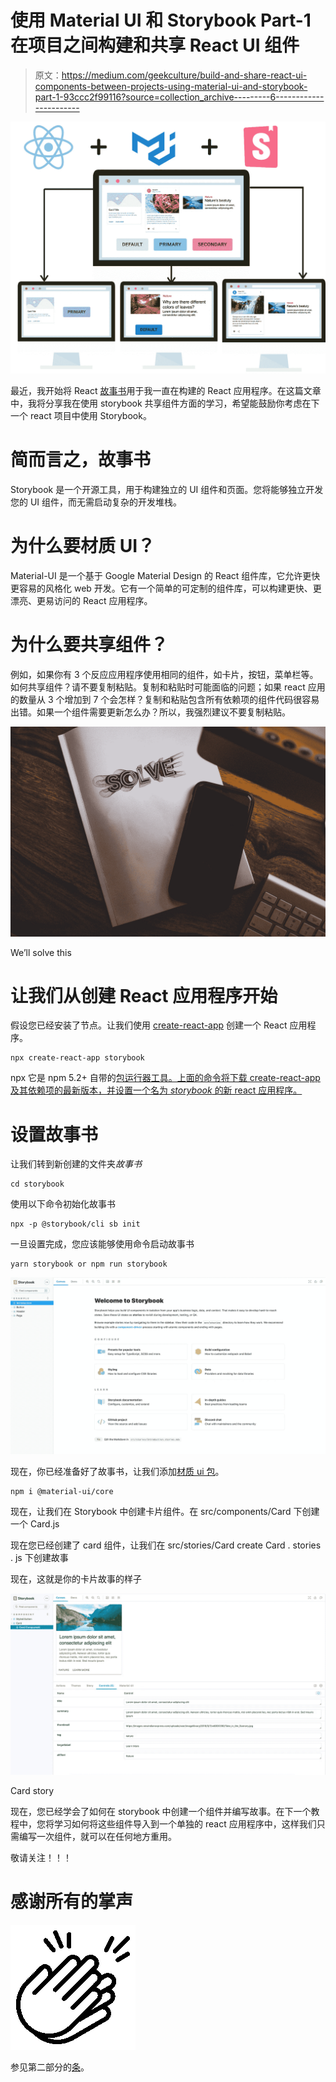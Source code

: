 # 使用 Material UI 和 Storybook Part-1 在项目之间构建和共享 React UI 组件

> 原文：<https://medium.com/geekculture/build-and-share-react-ui-components-between-projects-using-material-ui-and-storybook-part-1-93ccc2f99116?source=collection_archive---------6----------------------->

![](img/a0eeb640fa6f8e35ade80d4f986d923b.png)

最近，我开始将 React [故事书](https://storybook.js.org/)用于我一直在构建的 React 应用程序。在这篇文章中，我将分享我在使用 storybook 共享组件方面的学习，希望能鼓励你考虑在下一个 react 项目中使用 Storybook。

# 简而言之，故事书

Storybook 是一个开源工具，用于构建独立的 UI 组件和页面。您将能够独立开发您的 UI 组件，而无需启动复杂的开发堆栈。

# 为什么要材质 UI？

Material-UI 是一个基于 Google Material Design 的 React 组件库，它允许更快更容易的风格化 web 开发。它有一个简单的可定制的组件库，可以构建更快、更漂亮、更易访问的 React 应用程序。

# 为什么要共享组件？

例如，如果你有 3 个反应应用程序使用相同的组件，如卡片，按钮，菜单栏等。如何共享组件？请不要复制粘贴。复制和粘贴时可能面临的问题；如果 react 应用的数量从 3 个增加到 7 个会怎样？复制和粘贴包含所有依赖项的组件代码很容易出错。如果一个组件需要更新怎么办？所以，我强烈建议不要复制粘贴。

![](img/c23e98906455bb0e5f97cf0f38f78dfd.png)

We’ll solve this

# 让我们从创建 React 应用程序开始

假设您已经安装了节点。让我们使用 [create-react-app](https://reactjs.org/docs/create-a-new-react-app.html) 创建一个 React 应用程序。

```
npx create-react-app storybook
```

npx 它是 npm 5.2+ 自带的[包运行器工具。上面的命令将下载 create-react-app 及其依赖项的最新版本，并设置一个名为 *storybook* 的新 react 应用程序。](/@maybekatz/introducing-npx-an-npm-package-runner-55f7d4bd282b)

# 设置故事书

让我们转到新创建的文件夹*故事书*

```
cd storybook
```

使用以下命令初始化故事书

```
npx -p @storybook/cli sb init
```

一旦设置完成，您应该能够使用命令启动故事书

```
yarn storybook or npm run storybook
```

![](img/e36a7e693c40151adbf61d48db9f2a31.png)

现在，你已经准备好了故事书，让我们添加[材质 ui 包](https://www.npmjs.com/package/@material-ui/core)。

```
npm i @material-ui/core
```

现在，让我们在 Storybook 中创建卡片组件。在 src/components/Card 下创建一个 Card.js

现在您已经创建了 card 组件，让我们在 src/stories/Card create Card . stories . js 下创建故事

现在，这就是你的卡片故事的样子

![](img/79407e8e4ba1a796bbe5c028ed505097.png)

Card story

现在，您已经学会了如何在 storybook 中创建一个组件并编写故事。在下一个教程中，您将学习如何将这些组件导入到一个单独的 react 应用程序中，这样我们只需编写一次组件，就可以在任何地方重用。

敬请关注！！！

# 感谢所有的掌声

![](img/ab2b3505d1668572d88b938a4841574e.png)

参见第二部分的[条](https://ninuvarghese.medium.com/build-and-share-react-ui-components-between-projects-using-material-ui-and-storybook-part-2-416b4613d0ce)。